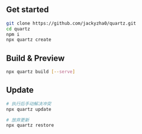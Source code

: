 ## Get started

```sh
git clone https://github.com/jackyzha0/quartz.git
cd quartz
npm i
npx quartz create
```

## Build & Preview

```sh
npx quartz build [--serve]
```

## Update

```sh
# 执行后手动解决冲突
npx quartz update

# 放弃更新
npx quartz restore
```
